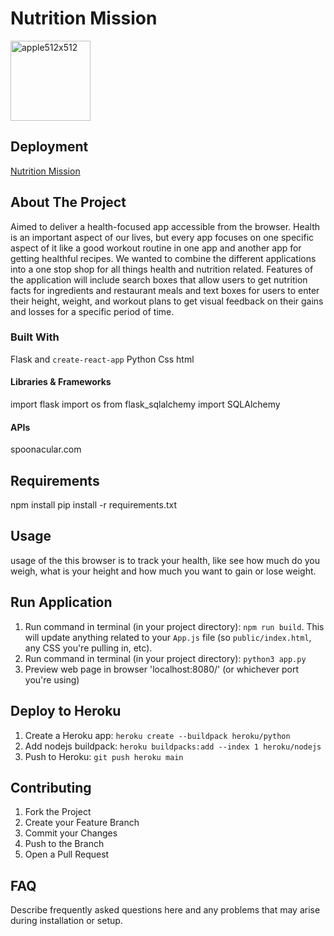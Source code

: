 # Nutrition Mission

<img src="https://i.ibb.co/jRJQ9wx/apple512x512.png" alt="apple512x512" width="128" height="128">

## Deployment

[Nutrition Mission](https://ancient-anchorage-26581.herokuapp.com/home)

## About The Project

Aimed to deliver a health-focused app accessible from the browser. Health is an important aspect of our lives, but every app focuses on one specific aspect of it like a good workout routine in one app and another app for getting healthful recipes. We wanted to combine the different applications into a one stop shop for all things health and nutrition related. Features of the application will include search boxes that allow users to get nutrition facts for ingredients and restaurant meals and text boxes for users to enter their height, weight, and workout plans to get visual feedback on their gains and losses for a specific period of time.

### Built With

Flask and `create-react-app`
Python
Css
html

#### Libraries & Frameworks

import flask
import os
from flask_sqlalchemy import SQLAlchemy

#### APIs

spoonacular.com

## Requirements

npm install
pip install -r requirements.txt

## Usage

usage of the this browser is to track your health, like see how much do you weigh, what is your height and how much you want to gain or lose weight.

## Run Application

1. Run command in terminal (in your project directory): `npm run build`. This will update anything related to your `App.js` file (so `public/index.html`, any CSS you're pulling in, etc).
2. Run command in terminal (in your project directory): `python3 app.py`
3. Preview web page in browser 'localhost:8080/' (or whichever port you're using)

## Deploy to Heroku

1. Create a Heroku app: `heroku create --buildpack heroku/python`
2. Add nodejs buildpack: `heroku buildpacks:add --index 1 heroku/nodejs`
3. Push to Heroku: `git push heroku main`

## Contributing

<ol>
  <li> Fork the Project </li>
  <li> Create your Feature Branch  </li>
  <li> Commit your Changes  </li>
  <li> Push to the Branch  </li>
  <li> Open a Pull Request </li>
</ol>

## FAQ

Describe frequently asked questions here and any problems that may arise during installation or setup.
